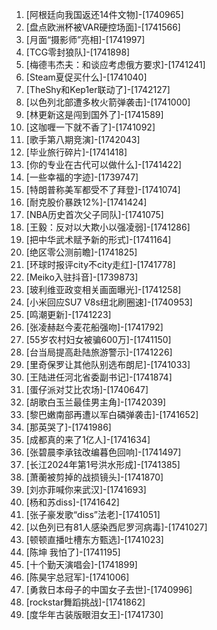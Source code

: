 
1. [阿根廷向我国返还14件文物]-[1740965]
1. [盘点欧洲杯被VAR硬控场面]-[1741566]
1. [月面“摄影师”亮相]-[1741997]
1. [TCG零封狼队]-[1741898]
1. [梅德韦杰夫：和谈应考虑俄方要求]-[1741241]
1. [Steam夏促买什么]-[1741040]
1. [TheShy和Kep1er联动了]-[1742127]
1. [以色列北部遭多枚火箭弹袭击]-[1741000]
1. [林更新这是闯到国外了]-[1741589]
1. [这咖喱一下就不香了]-[1741092]
1. [歌手第八期竞演]-[1742043]
1. [毕业旅行碎片]-[1741418]
1. [你的专业在古代可以做什么]-[1741422]
1. [一些幸福的字迹]-[1739747]
1. [特朗普称美军都受不了拜登]-[1741074]
1. [耐克股价暴跌12%]-[1741424]
1. [NBA历史首次父子同队]-[1741075]
1. [王毅：反对以大欺小以强凌弱]-[1741286]
1. [把中华武术赋予新的形式]-[1741164]
1. [绝区零公测前瞻]-[1741825]
1. [环球时报评city不city走红]-[1741778]
1. [Meiko入驻抖音]-[1739873]
1. [玻利维亚政变相关画面曝光]-[1741258]
1. [小米回应SU7 V8s纽北刷圈速]-[1740953]
1. [鸣潮更新]-[1741223]
1. [张凌赫赵今麦花船强吻]-[1741792]
1. [55岁农村妇女被骗600万]-[1741150]
1. [台当局提高赴陆旅游警示]-[1741226]
1. [里奇保罗让其他队别选布朗尼]-[1741033]
1. [王陆进任河北省委副书记]-[1741874]
1. [蛋仔派对艾比农场]-[1740647]
1. [胡歌白玉兰最佳男主角]-[1742039]
1. [黎巴嫩南部再遭以军白磷弹袭击]-[1741652]
1. [那英哭了]-[1741986]
1. [成都真的来了1亿人]-[1741634]
1. [张碧晨李承铉改编暮色回响]-[1741497]
1. [长江2024年第1号洪水形成]-[1741385]
1. [萧蘅被剪掉的战损镜头]-[1741870]
1. [刘亦菲喊你来武汉]-[1741693]
1. [杨和苏diss]-[1741642]
1. [张子豪发歌“diss”法老]-[1741051]
1. [以色列已有81人感染西尼罗河病毒]-[1741027]
1. [顿顿直播吐槽东方甄选]-[1741023]
1. [陈坤 我怕了]-[1741195]
1. [十个勤天演唱会]-[1741899]
1. [陈昊宇总冠军]-[1741006]
1. [勇救日本母子的中国女子去世]-[1740996]
1. [rockstar舞蹈挑战]-[1741862]
1. [度华年古装版眼泪女王]-[1741730]
